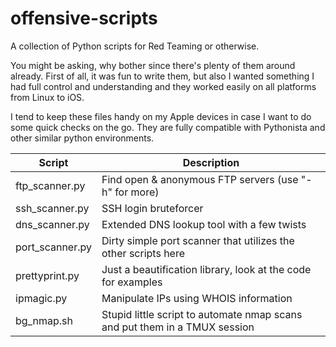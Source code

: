 # offensive-scripts
A collection of Python scripts for Red Teaming or otherwise.

You might be asking, why bother since there's plenty of them around already. First of all, it was fun to write them, but also I wanted something I had full control and understanding and they worked easily on all platforms from Linux to iOS.

I tend to keep these files handy on my Apple devices in case I want to do some quick checks on the go. They are fully compatible with Pythonista and other similar python environments.

|Script                | Description                                          |
|----------------------|------------------------------------------------------|
|ftp_scanner.py| Find open & anonymous FTP servers (use "-h" for more)|
|ssh_scanner.py| SSH login bruteforcer|
|dns_scanner.py| Extended DNS lookup tool with a few twists|
|port_scanner.py| Dirty simple port scanner that utilizes the other scripts here|
|prettyprint.py| Just a beautification library, look at the code for examples|
|ipmagic.py| Manipulate IPs using WHOIS information|
|bg_nmap.sh            | Stupid little script to automate nmap scans and put them in a TMUX session |

